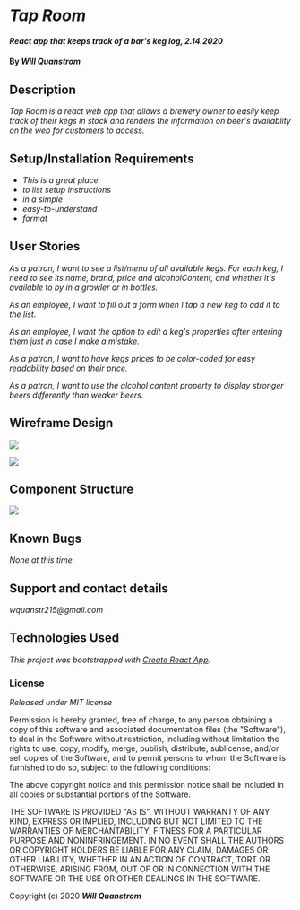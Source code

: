 # _Tap Room_

#### _React app that keeps track of a bar's keg log, 2.14.2020_

#### By _**Will Quanstrom**_

## Description

_Tap Room is a react web app that allows a brewery owner to easily keep track of their kegs in stock and renders the information on beer's availablity on the web for customers to access._

## Setup/Installation Requirements

* _This is a great place_
* _to list setup instructions_
* _in a simple_
* _easy-to-understand_
* _format_

## User Stories
_As a patron, I want to see a list/menu of all available kegs. For each keg, I need to see its name, brand, price and alcoholContent, and whether it's available to by in a growler or in bottles._

_As an employee, I want to fill out a form when I tap a new keg to add it to the list._

_As an employee, I want the option to edit a keg's properties after entering them just in case I make a mistake._

_As a patron, I want to have kegs prices to be color-coded for easy readability based on their price._

_As a patron, I want to use the alcohol content property to display stronger beers differently than weaker beers._


## Wireframe Design

![](src/assets/images/Home-Customer.jpg)

![](src/assets/images/Employee-Admin.jpg)

## Component Structure

![](src/assets/images/Component-Structure.jpg)

## Known Bugs

_None at this time._

## Support and contact details

_wquanstr215@gmail.com_

## Technologies Used

_This project was bootstrapped with [Create React App](https://github.com/facebook/create-react-app)._

### License

*Released under MIT license*

Permission is hereby granted, free of charge, to any person obtaining a copy of this software and associated documentation files (the "Software"), to deal in the Software without restriction, including without limitation the rights to use, copy, modify, merge, publish, distribute, sublicense, and/or sell copies of the Software, and to permit persons to whom the Software is furnished to do so, subject to the following conditions:

The above copyright notice and this permission notice shall be included in all copies or substantial portions of the Software.

THE SOFTWARE IS PROVIDED "AS IS", WITHOUT WARRANTY OF ANY KIND, EXPRESS OR IMPLIED, INCLUDING BUT NOT LIMITED TO THE WARRANTIES OF MERCHANTABILITY, FITNESS FOR A PARTICULAR PURPOSE AND NONINFRINGEMENT. IN NO EVENT SHALL THE AUTHORS OR COPYRIGHT HOLDERS BE LIABLE FOR ANY CLAIM, DAMAGES OR OTHER LIABILITY, WHETHER IN AN ACTION OF CONTRACT, TORT OR OTHERWISE, ARISING FROM, OUT OF OR IN CONNECTION WITH THE SOFTWARE OR THE USE OR OTHER DEALINGS IN THE SOFTWARE.

Copyright (c) 2020 **_Will Quanstrom_**